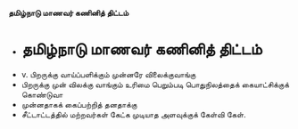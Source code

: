 **தமிழ்நாடு மாணவர் கணினித் திட்டம்**
- # தமிழ்நாடு மாணவர் கணினித் திட்டம்
- v. பிறருக்கு வாய்ப்பளிக்கும் முன்னரே விலைக்குவாங்கு
- பிறருக்கு முன் விலக்கு வாங்கும் உரிமை பெறும்படி பொதுநிலத்தைக் கையாட்சிக்குக் கொண்டுவா
- முன்னதாகக் கைப்பற்றித் தனதாக்கு
- சீட்டாட்டத்தில் மற்றவர்கள் கேட்க முடியாத அளவுக்குக் கேள்வி கேள்.

